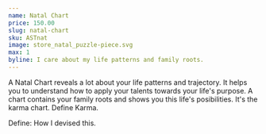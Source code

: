 ```yaml
---
name: Natal Chart
price: 150.00
slug: natal-chart
sku: ASTnat
image: store_natal_puzzle-piece.svg
max: 1
byline: I care about my life patterns and family roots.
---
```

A Natal Chart reveals a lot about your life patterns and trajectory.
It helps you to understand how to apply your talents towards your life's purpose.
A chart contains your family roots and shows you this life's posibilities.
It's the karma chart. Define Karma.

Define: How I devised this.
